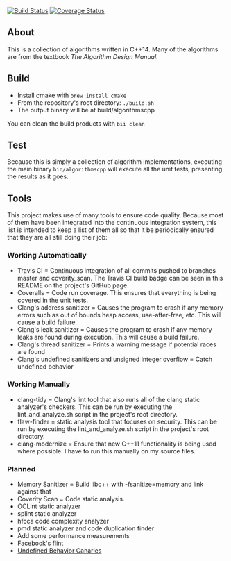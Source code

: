 [![Build Status](https://travis-ci.org/alexdunn/aalgocpp.svg?branch=master)](https://travis-ci.org/alexdunn/aalgocpp)
[![Coverage Status](https://coveralls.io/repos/alexdunn/aalgocpp/badge.svg)](https://coveralls.io/r/alexdunn/aalgocpp)

## About
This is a collection of algorithms written in C++14.  Many of the algorithms are from the textbook *The Algorithm Design Manual*.

## Build
- Install cmake with `brew install cmake`
- From the repository's root directory: `./build.sh`
- The output binary will be at build/algorithmscpp

You can clean the build products with `bii clean`

## Test
Because this is simply a collection of algorithm implementations, executing the main binary `bin/algorithmscpp` will execute all the unit tests, presenting the results as it goes.

## Tools
This project makes use of many tools to ensure code quality.  Because most of them have been integrated into the continuous integration system, this list is intended to keep a list of them all so that it be periodically ensured that they are all still doing their job:

### Working Automatically
- Travis CI = Continuous integration of all commits pushed to branches master and coverity_scan. The Travis CI build badge can be seen in this README on the project's GitHub page.
- Coveralls = Code run coverage.  This ensures that everything is being covered in the unit tests.
- Clang's address sanitizer = Causes the program to crash if any memory errors such as out of bounds heap access, use-after-free, etc. This will cause a build failure.
- Clang's leak sanitizer = Causes the program to crash if any memory leaks are found during execution.  This will cause a build failure.
- Clang's thread sanitizer = Prints a warning message if potential races are found
- Clang's undefined sanitizers and unsigned integer overflow = Catch undefined behavior

### Working Manually
- clang-tidy = Clang's lint tool that also runs all of the clang static analyzer's checkers. This can be run by executing the lint_and_analyze.sh script in the project's root directory.
- flaw-finder = static analysis tool that focuses on security.  This can be run by executing the lint_and_analyze.sh script in the project's root directory.
- clang-modernize = Ensure that new C++11 functionality is being used where possible.  I have to run this manually on my source files.

### Planned
- Memory Sanitizer = Build libc++ with -fsanitize=memory and link against that
- Coverity Scan = Code static analysis.
- OCLint static analyzer
- splint static analyzer
- hfcca code complexity analyzer
- pmd static analyzer and code duplication finder
- Add some performance measurements
- Facebook's flint
- [Undefined Behavior Canaries](https://github.com/regehr/ub-canaries)
